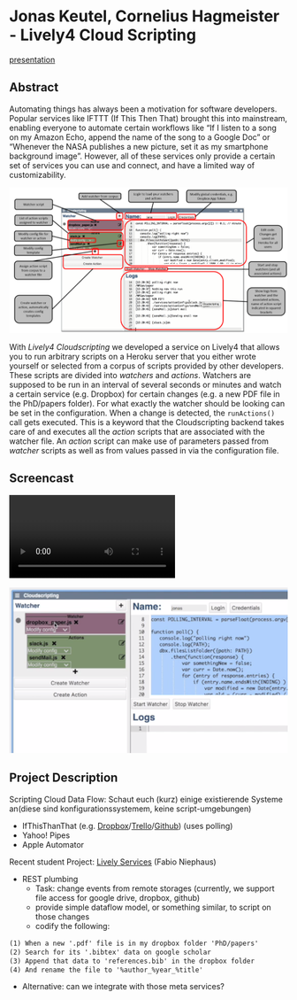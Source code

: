 
# Jonas Keutel, Cornelius Hagmeister - Lively4 Cloud Scripting


[presentation](presentation.pdf)

## Abstract

Automating things has always been a motivation for software developers. Popular services like IFTTT (If This Then That) brought this into mainstream, enabling everyone to automate certain workflows like “If I listen to a song on my Amazon Echo, append the name of the song to a Google Doc” or “Whenever the NASA publishes a new picture, set it as my smartphone background image”. However, all of these services only provide a certain set of services you can use and connect, and have a limited way of customizability. 



![](figure.png)

With *Lively4 Cloudscripting* we developed a service on Lively4 that allows you to run arbitrary scripts on a Heroku server that you either wrote yourself or selected from a corpus of scripts provided by other developers. These scripts are divided into *watchers* and *actions*. Watchers are supposed to be run in an interval of several seconds or minutes and watch a certain service (e.g. Dropbox) for certain changes (e.g. a new PDF file in the PhD/papers folder). For what exactly the watcher should be looking can be set in the configuration. 
When a change is detected, the `runActions()` call gets executed. This is a keyword that the Cloudscripting backend takes care of and executes all the *action* scripts that are associated with the watcher file. An *action* script can make use of parameters passed from *watcher* scripts as well as from values passed in via the configuration file.  

## Screencast

<video controls><source src="screencast.mp4" type="video/mp4"></video>



![](screenshot.png)

## Project Description

Scripting Cloud Data Flow: Schaut euch (kurz) einige existierende Systeme an(diese sind konfigurationssystemem, keine script-umgebungen)
- IfThisThanThat (e.g. [Dropbox](https://ifttt.com/dropbox)/[Trello](https://ifttt.com/trello)/[Github](https://ifttt.com/github)) (uses polling)
- Yahoo! Pipes
- Apple Automator

Recent student Project: [Lively Services](https://lively-kernel.org/lively4/lively4-core/templates/lively-services.js) (Fabio Niephaus)

- REST plumbing
  - Task: change events from remote storages (currently, we support file access for google drive, dropbox, github)
  - provide simple dataflow model, or something similar, to script on those changes
  - codify the following:
  
```
(1) When a new '.pdf' file is in my dropbox folder 'PhD/papers'
(2) Search for its '.bibtex' data on google scholar
(3) Append that data to 'references.bib' in the dropbox folder
(4) And rename the file to '%author_%year_%title'
```

- Alternative: can we integrate with those meta services?
